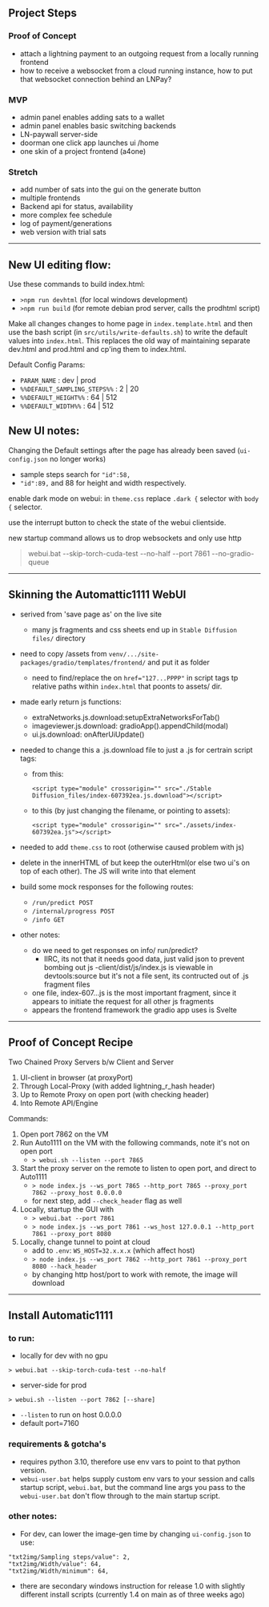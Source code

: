## Project Steps

### Proof of Concept
-  attach a lightning payment to an outgoing request from a locally running frontend
-  how to receive a websocket from a cloud running instance,
how to put that websocket connection behind an LNPay?

### MVP
- admin panel enables adding sats to a wallet
- admin panel enables basic switching backends
- LN-paywall server-side
- doorman one click app launches ui /home
- one skin of a project frontend (a4one)

### Stretch
- add number of sats into the gui on the generate button 
- multiple frontends
- Backend api for status, availability
- more complex fee schedule
- log of payment/generations
- web version with trial sats

--------

## New UI editing flow:

Use these commands to build index.html:
  - `>npm run devhtml`  (for local windows development)
  - `>npm run build`    (for remote debian prod server, calls the prodhtml script) 

Make all changes changes to home page in `index.template.html` and then use the bash script (in `src/utils/write-defaults.sh`) to write the default values into `index.html`. This replaces the old way of maintaining separate dev.html and prod.html and cp'ing them to index.html.

Default Config Params:
 - `PARAM_NAME` : dev | prod
 - `%%DEFAULT_SAMPLING_STEPS%%` : 2 | 20
 - `%%DEFAULT_HEIGHT%%` : 64 | 512
 - `%%DEFAULT_WIDTH%%` : 64 | 512

## New UI notes:

Changing the Default settings after the page has already been saved (`ui-config.json` no longer works)
- sample steps search for `"id":58,`
- `"id":89,` and 88 for height and width respectively.

enable dark mode on webui: in `theme.css` replace `.dark {` selector with `body {` selector.

use the interrupt button to check the state of the webui clientside.

new startup command allows us to drop websockets and only use http

> webui.bat --skip-torch-cuda-test --no-half --port 7861 --no-gradio-queue

--------

## Skinning the Automattic1111 WebUI

- serived from 'save page as' on the live site
   - many js fragments and css sheets end up in `Stable Diffusion files/` directory

- need to copy /assets from `venv/.../site-packages/gradio/templates/frontend/` and put it as folder
   - need to find/replace the on `href="127...PPPP"` in script tags tp relative paths within `index.html` that poonts to assets/ dir.

- made early return js functions:
   - extraNetworks.js.download:setupExtraNetworksForTab()
   - imageviewer.js.download: gradioApp().appendChild(modal)
   - ui.js.download: onAfterUiUpdate()

- needed to change this a .js.download file to just a .js for certrain script tags:

   - from this:

     ``` <script type="module" crossorigin="" src="./Stable Diffusion_files/index-607392ea.js.download"></script> ```
      
   - to this (by just changing the filename, or pointing to assets):
   
      ``` <script type="module" crossorigin="" src="./assets/index-607392ea.js"></script> ```

- needed to add `theme.css` to root (otherwise caused problem with js)

- delete in the innerHTML of <gradioapp></gradioApp> but keep the outerHtml(or else two ui's on top of each other). The JS will write into that element

- build some mock responses for the following routes:
   - `/run/predict POST`
   - `/internal/progress POST`
   - `/info GET`
   

- other notes:
   - do we need to get responses on info/ run/predict?
      - IIRC, its not that it needs good data, just valid json to prevent bombing out js
   -client/dist/js/index.js is viewable in devtools:source but it's not a file sent, its contructed out of .js fragment files
   - one file, index-607...js is the most important fragment, since it appears to initiate the request for all other js fragments
   - appears the frontend framework the gradio app uses is Svelte

---------

## Proof of Concept Recipe 

Two Chained Proxy Servers b/w Client and Server
 1. UI-client in browser (at proxyPort)
 2. Through Local-Proxy (with added lightning_r_hash header)
 3. Up to Remote Proxy on open port (with checking header)
 4. Into Remote API/Engine 

Commands:
 1. Open port 7862 on the VM
 1. Run Auto1111 on the VM with the following commands, note it's not on open port
    - `> webui.sh --listen --port 7865`
 1. Start the proxy server on the remote to listen to open port, and direct to Auto1111
    - `> node index.js --ws_port 7865 --http_port 7865 --proxy_port 7862 --proxy_host 0.0.0.0`
    - for next step, add `--check_header` flag as well
 1. Locally, startup the GUI with
    - `> webui.bat --port 7861` 
    - `> node index.js --ws_port 7861 --ws_host 127.0.0.1 --http_port 7861 --proxy_port 8080 `
 1. Locally, change tunnel to point at cloud
    - add to `.env`: `WS_HOST=32.x.x.x` (which affect host)
    - `> node index.js --ws_port 7862 --http_port 7861 --proxy_port 8080 --hack_header`
    - by changing http host/port to work with remote, the image will download


----------
 ## Install Automatic1111

### to run:
- locally for dev with no gpu
```
> webui.bat --skip-torch-cuda-test --no-half 
```

- server-side for prod
```
> webui.sh --listen --port 7862 [--share]
```

- `--listen` to run on host 0.0.0.0
- default port=7160

### requirements & gotcha's
- requires python 3.10, therefore use env vars to point to that python version.
- `webui-user.bat` helps supply custom env vars to your session and calls startup script, `webui.bat`, but the command line args you pass to the `webui-user.bat` don't flow through to the main startup script.


### other notes:
- For dev, can lower the image-gen time by changing `ui-config.json` to use:
```
"txt2img/Sampling steps/value": 2,
"txt2img/Width/value": 64,
"txt2img/Width/minimum": 64,
```
- there are secondary windows instruction for release 1.0 with slightly different install scripts (currently 1.4 on main as of three weeks ago)
